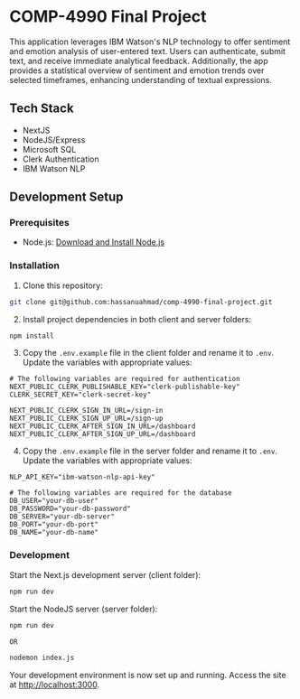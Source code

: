 
# COMP-4990 Final Project

This application leverages IBM Watson's NLP technology to offer sentiment and emotion analysis of user-entered text. Users can authenticate, submit text, and receive immediate analytical feedback. Additionally, the app provides a statistical overview of sentiment and emotion trends over selected timeframes, enhancing understanding of textual expressions.

## Tech Stack

* NextJS
* NodeJS/Express
* Microsoft SQL
* Clerk Authentication
* IBM Watson NLP

## Development Setup

### Prerequisites

- Node.js: [Download and Install Node.js](https://nodejs.org/)

### Installation

1. Clone this repository:

```bash
git clone git@github.com:hassanuahmad/comp-4990-final-project.git
```

2. Install project dependencies in both client and server folders:

```bash
npm install
```

3. Copy the `.env.example` file in the client folder and rename it to `.env`. Update the variables with appropriate values:

```env
# The following variables are required for authentication
NEXT_PUBLIC_CLERK_PUBLISHABLE_KEY="clerk-publishable-key"
CLERK_SECRET_KEY="clerk-secret-key"

NEXT_PUBLIC_CLERK_SIGN_IN_URL=/sign-in
NEXT_PUBLIC_CLERK_SIGN_UP_URL=/sign-up
NEXT_PUBLIC_CLERK_AFTER_SIGN_IN_URL=/dashboard
NEXT_PUBLIC_CLERK_AFTER_SIGN_UP_URL=/dashboard
```

4. Copy the `.env.example` file in the server folder and rename it to `.env`. Update the variables with appropriate values:

```env
NLP_API_KEY="ibm-watson-nlp-api-key"

# The following variables are required for the database
DB_USER="your-db-user"
DB_PASSWORD="your-db-password"
DB_SERVER="your-db-server"
DB_PORT="your-db-port"
DB_NAME="your-db-name"
```

### Development

Start the Next.js development server (client folder):

```bash
npm run dev
```

Start the NodeJS server (server folder):

```bash
npm run dev

OR

nodemon index.js
```

Your development environment is now set up and running. Access the site at [http://localhost:3000](http://localhost:3000).
